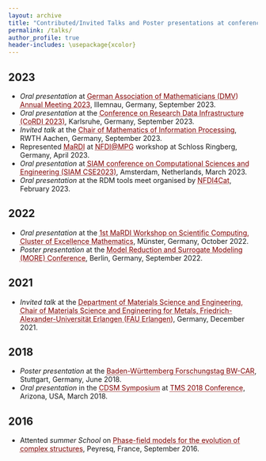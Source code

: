 ```yaml
---
layout: archive
title: "Contributed/Invited Talks and Poster presentations at conferences/workshops"
permalink: /talks/
author_profile: true
header-includes: \usepackage{xcolor}
---
```


## 2023
* *Oral presentation* at <a href="https://www.tu-ilmenau.de/dmv2023" style="color: #800000; text-decoration: underline;text-decoration-style: dotted;">German Association of Mathematicians (DMV) Annual Meeting 2023</a>, Illemnau, Germany, September 2023. 
* *Oral presentation* at the <a href="https://www.nfdi.de/cordi-2023/" style="color: #800000; text-decoration: underline;text-decoration-style: dotted;">Conference on Research Data Infrastructure (CoRDI 2023)</a>, Karlsruhe, Germany, September 2023.
* *Invited talk* at the <a href="https://www.mathc.rwth-aachen.de/en/home/home/" style="color: #800000; text-decoration: underline;text-decoration-style: dotted;">Chair of Mathematics of Information Processing</a>, RWTH Aachen, Germany, September 2023. 
* Represented <a href="https://www.mardi4nfdi.de/" style="color: #800000; text-decoration: underline;text-decoration-style: dotted;">MaRDI</a> at <a href="https://indico3.mpi-magdeburg.mpg.de/event/31/" style="color: #800000; text-decoration: underline;text-decoration-style: dotted;">NFDI@MPG</a> workshop at Schloss Ringberg, Germany, April 2023.
* *Oral presentation* at <a href="https://www.siam.org/conferences/cm/conference/cse23" style="color: #800000; text-decoration: underline;text-decoration-style: dotted;">SIAM conference on Computational Sciences and Engineering (SIAM CSE2023)</a>, Amsterdam, Netherlands, March 2023.
* *Oral presentation* at the RDM tools meet organised by <a href="https://nfdi4cat.org/en/" style="color: #800000; text-decoration: underline;text-decoration-style: dotted;">NFDI4Cat</a>, February 2023. 

## 2022
* *Oral presentation* at the <a href="https://workshop.mardi.ovh/" style="color: #800000; text-decoration: underline;text-decoration-style: dotted;">1st MaRDI Workshop on Scientific Computing, Cluster of Excellence Mathematics</a>, Münster, Germany, October 2022.
*  *Poster presentation* at the <a href="https://more.sciencesconf.org/" style="color: #800000; text-decoration: underline;text-decoration-style: dotted;">Model Reduction and Surrogate Modeling (MORE) Conference</a>, Berlin, Germany, September 2022.

## 2021

* *Invited talk* at the <a href="https://www.wtm.tf.fau.de/" style="color: #800000; text-decoration: underline;text-decoration-style: dotted;">Department of Materials Science and Engineering,  Chair of Materials Science and Engineering for Metals,  Friedrich-Alexander-Universität Erlangen (FAU Erlangen)</a>, Germany, December 2021.

## 2018
* *Poster presentation* at the <a href=" https://www.bwstiftung.de/de/bereiche-programme/forschung/forschungstag" style="color: #800000; text-decoration: underline;text-decoration-style: dotted;">Baden-Württemberg Forschungstag BW-CAR</a>, Stuttgart, Germany, June 2018.
* *Oral presentation* in the <a href="https://www.tms.org/TMS2018/Programming/CDSM2018/TMS2018/Programming/CDSM_2018.aspx?hkey=33aa6ebb-b033-48e7-99a0-bc728bd1c570" style="color: #800000; text-decoration: underline;text-decoration-style: dotted;">CDSM Symposium</a> at <a href="https://www.tms.org/TMS2018/TMS2018/default.aspx" style="color: #800000; text-decoration: underline;text-decoration-style: dotted;">TMS 2018 Conference</a>, Arizona, USA, March 2018.

## 2016    
* Attented *summer School* on <a href="https://pmc.polytechnique.fr/~mp/PFschool2016.html" style="color: #800000; text-decoration: underline;text-decoration-style: dotted;">Phase-field models for the evolution of complex structures</a>, Peyresq, France, September 2016.
